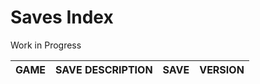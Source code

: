 # Saves Index
Work in Progress

| GAME | SAVE DESCRIPTION | SAVE | VERSION |
| --- | --- | --- | --- |
